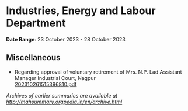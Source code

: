 # Industries, Energy and Labour Department

**Date Range**: 23 October 2023 - 28 October 2023


## Miscellaneous
- Regarding approval of voluntary retirement of Mrs. N.P. Lad Assistant Manager Industrial Court, Nagpur\
  [202310261515396810.pdf](https://gr.maharashtra.gov.in/Site/Upload/Government%20Resolutions/English/202310261515396810.pdf)


*Archives of earlier summaries are available at http://mahsummary.orgpedia.in/en/archive.html*